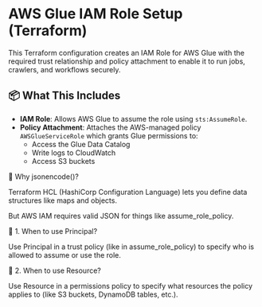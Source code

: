 # AWS Glue IAM Role Setup (Terraform)

This Terraform configuration creates an IAM Role for AWS Glue with the required trust relationship and policy attachment to enable it to run jobs, crawlers, and workflows securely.

## 📦 What This Includes

- **IAM Role**: Allows AWS Glue to assume the role using `sts:AssumeRole`.
- **Policy Attachment**: Attaches the AWS-managed policy `AWSGlueServiceRole` which grants Glue permissions to:
  - Access the Glue Data Catalog
  - Write logs to CloudWatch
  - Access S3 buckets

🧠 Why jsonencode()?

Terraform HCL (HashiCorp Configuration Language) lets you define data structures like maps and objects.

But AWS IAM requires valid JSON for things like assume_role_policy.

🧩 1. When to use Principal?

Use Principal in a trust policy (like in assume_role_policy) to specify who is allowed to assume or use the role.

🧩 2. When to use Resource?

Use Resource in a permissions policy to specify what resources the policy applies to (like S3 buckets, DynamoDB tables, etc.).